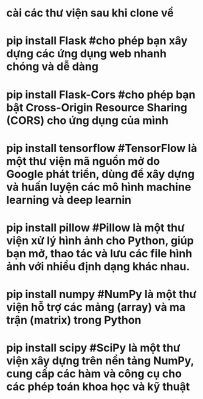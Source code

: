 # cài các thư viện sau  khi clone về

# pip install Flask    #cho phép bạn xây dựng các ứng dụng web nhanh chóng và dễ dàng

# pip install Flask-Cors   #cho phép bạn bật Cross-Origin Resource Sharing (CORS) cho ứng dụng của mình

# pip install tensorflow   #TensorFlow là một thư viện mã nguồn mở do Google phát triển, dùng để xây dựng và huấn luyện các mô hình machine learning và deep learnin

# pip install pillow   #Pillow là một thư viện xử lý hình ảnh cho Python, giúp bạn mở, thao tác và lưu các file hình ảnh với nhiều định dạng khác nhau.

# pip install numpy  #NumPy là một thư viện hỗ trợ các mảng (array) và ma trận (matrix) trong Python

# pip install scipy  #SciPy là một thư viện xây dựng trên nền tảng NumPy, cung cấp các hàm và công cụ cho các phép toán khoa học và kỹ thuật